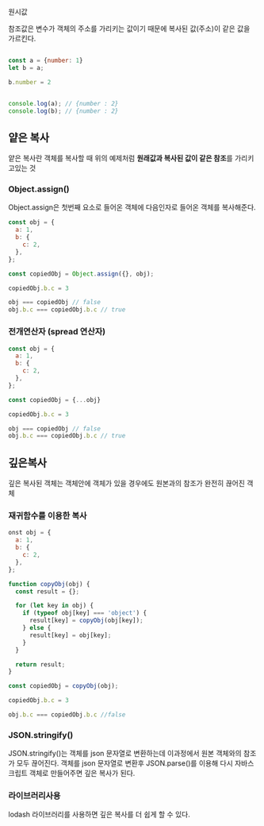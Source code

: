 
원시값

참조값은 변수가 객체의 주소를 가리키는 값이기 때문에 복사된 값(주소)이 같은 값을 가르킨다.


```js

const a = {number: 1}
let b = a;

b.number = 2


console.log(a); // {number : 2}
console.log(b); // {number : 2}

```
## 얕은 복사
얕은 복사란 객체를 복사할 때 위의 예제처럼 **원래값과 복사된 값이 같은 참조**를 가리키고있는 것

### Object.assign()
Object.assign은 첫번째 요소로 들어온 객체에 다음인자로 들어온 객체를 복사해준다.

```js
const obj = {
  a: 1,
  b: {
    c: 2,
  },
};

const copiedObj = Object.assign({}, obj);

copiedObj.b.c = 3

obj === copiedObj // false
obj.b.c === copiedObj.b.c // true

```


### 전개연산자 (spread 연산자)
```js
const obj = {
  a: 1,
  b: {
    c: 2,
  },
};

const copiedObj = {...obj}

copiedObj.b.c = 3

obj === copiedObj // false
obj.b.c === copiedObj.b.c // true


```

## 깊은복사
깊은 복사된 객체는 객체안에 객체가 있을 경우에도 원본과의 참조가 완전히 끊어진 객체


### 재귀함수를 이용한 복사
```js
onst obj = {
  a: 1,
  b: {
    c: 2,
  },
};

function copyObj(obj) {
  const result = {};

  for (let key in obj) {
    if (typeof obj[key] === 'object') {
      result[key] = copyObj(obj[key]);
    } else {
      result[key] = obj[key];
    }
  }

  return result;
}

const copiedObj = copyObj(obj);

copiedObj.b.c = 3

obj.b.c === copiedObj.b.c //false 
```
### JSON.stringify()

JSON.stringify()는 객체를 json 문자열로 변환하는데 이과정에서 원본 객체와의 참조가 모두 끊어진다. 객체를 json 문자열로 변환후 JSON.parse()를 이용해 다시 자바스크립트 객체로 만들어주면 깊은 복사가 된다.

### 라이브러리사용
lodash 라이브러리를 사용하면 깊은 복사를 더 쉽게 할 수 있다.
